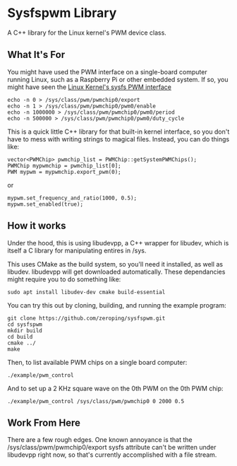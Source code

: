 # Sysfspwm Library
A C++ library for the Linux kernel's PWM device class.

## What It's For
You might have used the PWM interface on a single-board computer running Linux, such as a Raspberry Pi or other embedded system. If so, you might have seen the [Linux Kernel's sysfs PWM interface](https://www.kernel.org/doc/Documentation/pwm.txt)

    echo -n 0 > /sys/class/pwm/pwmchip0/export
    echo -n 1 > /sys/class/pwm/pwmchip0/pwm0/enable
    echo -n 1000000 > /sys/class/pwm/pwmchip0/pwm0/period 
    echo -n 500000 > /sys/class/pwm/pwmchip0/pwm0/duty_cycle
    
This is a quick little C++ library for that built-in kernel interface, so you don't have to mess with writing strings to magical files. Instead, you can do things like:

    vector<PWMChip> pwmchip_list = PWMChip::getSystemPWMChips();
    PWMChip mypwmchip = pwmchip_list[0];
    PWM mypwm = mypwmchip.export_pwm(0);
or 

    mypwm.set_frequency_and_ratio(1000, 0.5);
    mypwm.set_enabled(true);

## How it works

Under the hood, this is using libudevpp, a C++ wrapper for libudev, which is itself a C library for manipulating entires in /sys.

This uses CMake as the build system, so you'll need it installed, as well as libudev. libudevpp will get downloaded automatically. These dependancies might require you to do something like:

    sudo apt install libudev-dev cmake build-essential

You can try this out by cloning, building, and running the example program:

    git clone https://github.com/zeroping/sysfspwm.git
    cd sysfspwm
    mkdir build
    cd build
    cmake ../
    make

Then, to list available PWM chips on a single board computer:

    ./example/pwm_control

And to set up a 2 KHz square wave on the 0th PWM on the 0th PWM chip:

    ./example/pwm_control /sys/class/pwm/pwmchip0 0 2000 0.5
    
## Work From Here
There are a few rough edges. One known annoyance is that the /sys/class/pwm/pwmchip0/export sysfs attribute can't be written under libudevpp right now, so that's currently accomplished with a file stream.
